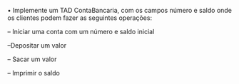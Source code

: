 • Implemente um TAD ContaBancaria, com os campos número e saldo onde os clientes podem fazer as seguintes operações:

– Iniciar uma conta com um número e saldo inicial

–Depositar um valor

– Sacar um valor

– Imprimir o saldo
